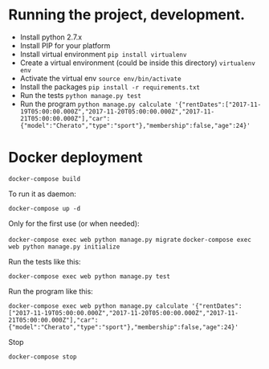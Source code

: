 # Running the project, development.

* Install python 2.7.x
* Install PIP for your platform
* Install virtual environment
	`pip install virtualenv`
* Create a virtual environment (could be inside this directory)
	`virtualenv env`
* Activate the virtual env
	`source env/bin/activate`
* Install the packages
	`pip install -r requirements.txt`
* Run the tests
	`python manage.py test`
* Run the program
	`python manage.py calculate '{"rentDates":["2017-11-19T05:00:00.000Z","2017-11-20T05:00:00.000Z","2017-11-21T05:00:00.000Z"],"car":{"model":"Cherato","type":"sport"},"membership":false,"age":24}'`


# Docker deployment

`docker-compose build`

To run it as daemon:

`docker-compose up -d`

Only for the first use (or when needed):

`docker-compose exec web python manage.py migrate`
`docker-compose exec web python manage.py initialize`

Run the tests  like this:

`docker-compose exec web python manage.py test`

Run the program like this:

`docker-compose exec web python manage.py calculate '{"rentDates":["2017-11-19T05:00:00.000Z","2017-11-20T05:00:00.000Z","2017-11-21T05:00:00.000Z"],"car":{"model":"Cherato","type":"sport"},"membership":false,"age":24}'`

Stop

`docker-compose stop`